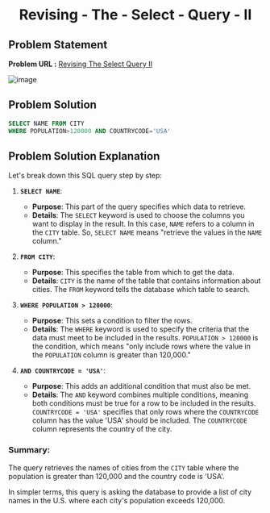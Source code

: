 <h1 align='center'>Revising - The - Select - Query - II</h1>

## Problem Statement

**Problem URL :** [Revising The Select Query II](https://www.hackerrank.com/challenges/revising-the-select-query-2/problem?isFullScreen=true)

![image](https://github.com/user-attachments/assets/f6a32d21-558d-46d5-87a9-1f0475a9e6a0)


## Problem Solution
```sql
SELECT NAME FROM CITY 
WHERE POPULATION>120000 AND COUNTRYCODE='USA'
```

## Problem Solution Explanation

Let's break down this SQL query step by step:


1. **`SELECT NAME`**:
   - **Purpose**: This part of the query specifies which data to retrieve.
   - **Details**: The `SELECT` keyword is used to choose the columns you want to display in the result. In this case, `NAME` refers to a column in the `CITY` table. So, `SELECT NAME` means "retrieve the values in the `NAME` column."

2. **`FROM CITY`**:
   - **Purpose**: This specifies the table from which to get the data.
   - **Details**: `CITY` is the name of the table that contains information about cities. The `FROM` keyword tells the database which table to search.

3. **`WHERE POPULATION > 120000`**:
   - **Purpose**: This sets a condition to filter the rows.
   - **Details**: The `WHERE` keyword is used to specify the criteria that the data must meet to be included in the results. `POPULATION > 120000` is the condition, which means "only include rows where the value in the `POPULATION` column is greater than 120,000."

4. **`AND COUNTRYCODE = 'USA'`**:
   - **Purpose**: This adds an additional condition that must also be met.
   - **Details**: The `AND` keyword combines multiple conditions, meaning both conditions must be true for a row to be included in the results. `COUNTRYCODE = 'USA'` specifies that only rows where the `COUNTRYCODE` column has the value 'USA' should be included. The `COUNTRYCODE` column represents the country of the city.

### Summary:

The query retrieves the names of cities from the `CITY` table where the population is greater than 120,000 and the country code is 'USA'. 

In simpler terms, this query is asking the database to provide a list of city names in the U.S. where each city's population exceeds 120,000.
